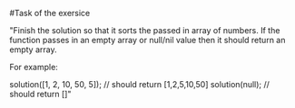 #Task of the exersice

"Finish the solution so that it sorts the passed in array of numbers. If the function passes in an empty array or null/nil value then it should return an empty array.

For example:

solution([1, 2, 10, 50, 5]); // should return [1,2,5,10,50]
solution(null); // should return []"